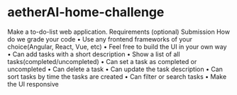 # aetherAI-home-challenge
Make a to-do-list web application.  Requirements  (optional)  Submission  How do we grade your code • Use any frontend frameworks of your choice(Angular, React, Vue, etc) • Feel free to build the UI in your own way • Can add tasks with a short description • Show a list of all tasks(completed/uncompleted) • Can set a task as completed or uncompleted • Can delete a task • Can update the task description  • Can sort tasks by time the tasks are created • Can filter or search tasks • Make the UI responsive
